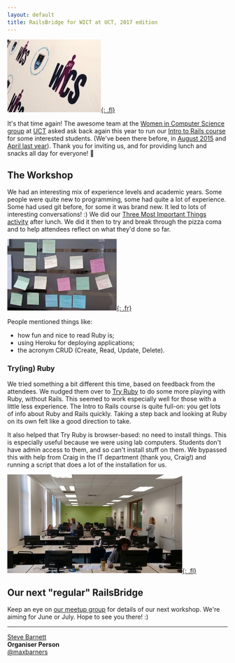 ```yaml
---
layout: default
title: RailsBridge for WICT at UCT, 2017 edition
---
```


[![](/images/2017-05-uct/thumbs/wics.jpg){: .fl}](/images/2017-05-uct/wics.jpg)

It's that time again! The awesome team at the [Women in Computer Science group](https://www.facebook.com/Women.CS) at [UCT](https://www.uct.ac.za/) asked ask back again this year to run our [Intro to Rails course](https://docs.railsbridgecapetown.org/intro-to-rails/) for some interested students. (We've been there before, in [August 2015](/2015/08/10/railsbridge-at-uct.html) and [April last year](/2016/04/10/railsbridge-at-uct.html)). Thank you for inviting us, and for providing lunch and snacks all day for everyone! 🙌

## The Workshop

We had an interesting mix of experience levels and academic years. Some people were quite new to programming, some had quite a lot of experience. Some had used git before, for some it was brand new. It led to lots of interesting conversations! :) We did our [Three Most Important Things activity](https://docs.railsbridgecapetown.org/workshop/activities#three-most-important-things) after lunch. We did it then to try and break through the pizza coma and to help attendees reflect on what they'd done so far.

[![](/images/2017-05-uct/thumbs/stickies.jpg){: .fr}](/images/2017-05-uct/stickies.jpg)

People mentioned things like:

- how fun and nice to read Ruby is;
- using Heroku for deploying applications;
- the acronym CRUD (Create, Read, Update, Delete).

### Try(ing) Ruby

We tried something a bit different this time, based on feedback from the attendees. We nudged them over to [Try Ruby](http://tryruby.org/) to do some more playing with Ruby, without Rails. This seemed to work especially well for those with a little less experience. The Intro to Rails course is quite full-on: you get lots of info about Ruby and Rails quickly. Taking a step back and looking at Ruby on its own felt like a good direction to take.

It also helped that Try Ruby is browser-based: no need to install things. This is especially useful because we were using lab computers. Students don't have admin access to them, and so can't install stuff on them. We bypassed this with help from Craig in the IT department (thank you, Craig!) and running a script that does a lot of the installation for us.

[![](/images/2017-05-uct/thumbs/workshop.jpg){: .fl}](/images/2017-05-uct/workshop.jpg)

## Our next "regular" RailsBridge

Keep an eye on [our meetup group](https://www.meetup.com/RailsBridge-Cape-Town/) for details of our next workshop. We're aiming for June or July. Hope to see you there! :)

---

[Steve Barnett](http://www.meetup.com/RailsBridge-Cape-Town/members/60870592/)<br />
**Organiser Person**<br />
[@maxbarners](http://twitter.com/maxbarners)
